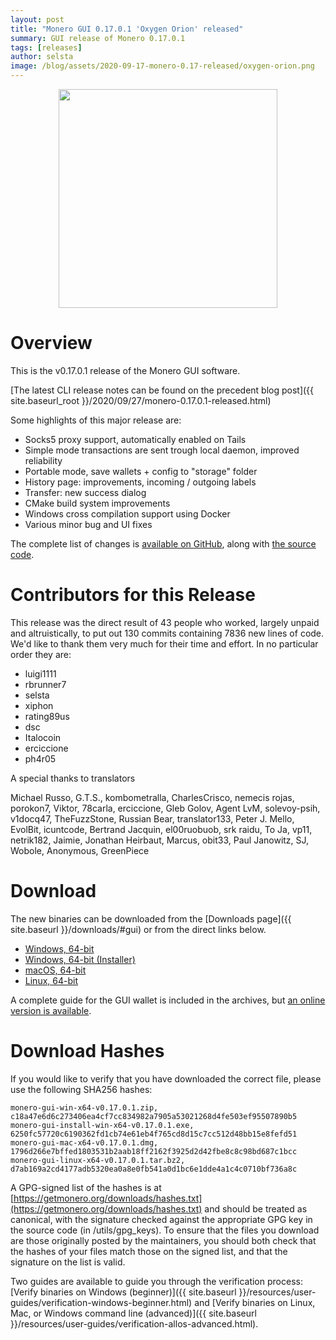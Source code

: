 ```yaml
---
layout: post
title: "Monero GUI 0.17.0.1 'Oxygen Orion' released"
summary: GUI release of Monero 0.17.0.1
tags: [releases]
author: selsta
image: /blog/assets/2020-09-17-monero-0.17-released/oxygen-orion.png
---
```


<div align="center">
    <img src="{{ page.image }}" width="350px">
</div>

# Overview

This is the v0.17.0.1 release of the Monero GUI software.

[The latest CLI release notes can be found on the precedent blog post]({{ site.baseurl_root }}/2020/09/27/monero-0.17.0.1-released.html)

Some highlights of this major release are:

- Socks5 proxy support, automatically enabled on Tails
- Simple mode transactions are sent trough local daemon, improved reliability
- Portable mode, save wallets + config to "storage" folder
- History page: improvements, incoming / outgoing labels
- Transfer: new success dialog
- CMake build system improvements
- Windows cross compilation support using Docker
- Various minor bug and UI fixes

The complete list of changes is [available on GitHub](https://github.com/monero-project/monero-gui/compare/v0.16.0.3...v0.17.0.1), along with [the source code](https://github.com/monero-project/monero-gui/tree/v0.17.0.1).

# Contributors for this Release

This release was the direct result of 43 people who worked, largely unpaid and altruistically, to put out 130 commits containing 7836 new lines of code. We'd like to thank them very much for their time and effort. In no particular order they are:

- luigi1111
- rbrunner7
- selsta
- xiphon
- rating89us
- dsc
- Italocoin
- erciccione
- ph4r05

A special thanks to translators

Michael Russo, G.T.S., kombometralla, CharlesCrisco, nemecis rojas, porokon7, Viktor, 78carla, erciccione, Gleb Golov, Agent LvM, solevoy-psih, v1docq47, TheFuzzStone, Russian Bear, translator133, Peter J. Mello, EvolBit, icuntcode, Bertrand Jacquin, el00ruobuob, srk raidu, To Ja, vp11, netrik182, Jaimie, Jonathan Heirbaut, Marcus, obit33, Paul Janowitz, SJ, Wobole, Anonymous, GreenPiece

# Download

The new binaries can be downloaded from the [Downloads page]({{ site.baseurl }}/downloads/#gui) or from the direct links below.

- [Windows, 64-bit](https://downloads.getmonero.org/gui/monero-gui-win-x64-v0.17.0.1.zip)
- [Windows, 64-bit (Installer)](https://downloads.getmonero.org/gui/monero-gui-install-win-x64-v0.17.0.1.exe)
- [macOS, 64-bit](https://downloads.getmonero.org/gui/monero-gui-mac-x64-v0.17.0.1.dmg)
- [Linux, 64-bit](https://downloads.getmonero.org/gui/monero-gui-linux-x64-v0.17.0.1.tar.bz2)

A complete guide for the GUI wallet is included in the archives, but [an online version is available](https://github.com/monero-ecosystem/monero-GUI-guide/blob/master/monero-GUI-guide.md).

# Download Hashes

If you would like to verify that you have downloaded the correct file, please use the following SHA256 hashes:

```
monero-gui-win-x64-v0.17.0.1.zip, c18a47e6d6c273406ea4cf7cc834982a7905a53021268d4fe503ef95507890b5
monero-gui-install-win-x64-v0.17.0.1.exe, 6250fc57720c6190362fd1cb74e61eb4f765cd8d15c7cc512d48bb15e8fefd51
monero-gui-mac-x64-v0.17.0.1.dmg, 1796d266e7bffed1803531b2aab18ff2162f3925d2d42fbe8c8c98bd687c1bcc
monero-gui-linux-x64-v0.17.0.1.tar.bz2, d7ab169a2cd4177adb5320ea0a8e0fb541a0d1bc6e1dde4a1c4c0710bf736a8c
```

A GPG-signed list of the hashes is at [https://getmonero.org/downloads/hashes.txt](https://getmonero.org/downloads/hashes.txt) and should be treated as canonical, with the signature checked against the appropriate GPG key in the source code (in /utils/gpg_keys). To ensure that the files you download are those originally posted by the maintainers, you should both check that the hashes of your files match those on the signed list, and that the signature on the list is valid.

Two guides are available to guide you through the verification process: [Verify binaries on Windows (beginner)]({{ site.baseurl }}/resources/user-guides/verification-windows-beginner.html) and [Verify binaries on Linux, Mac, or Windows command line (advanced)]({{ site.baseurl }}/resources/user-guides/verification-allos-advanced.html).
